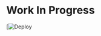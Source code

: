 # Work In Progress

[![Deploy](https://dashboard.heroku.com/new?template=https://github.com/Hell-x/MUSIC)
